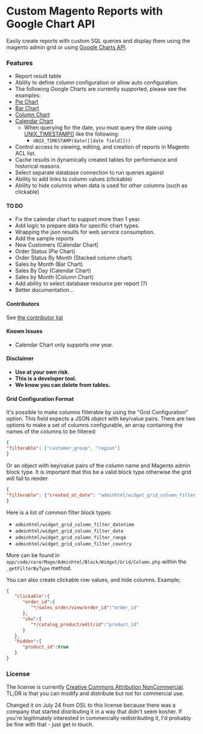 # **Custom Magento Reports with Google Chart API**

Easily create reports with custom SQL queries and display them using the magento admin grid or using [Google Charts API][1].

### **Features**
- Report result table
 -  Ability to define column configuration or allow auto configuration.
- The following Google Charts are currently supported, please see the examples:
 - [Pie Chart][2]
 - [Bar Chart][3]
 - [Column Chart][4]
 - [Calendar Chart][5]
     - When querying for the date, you must query the date using [UNIX_TIMESTAMP()][6] like the following:
         - `UNIX_TIMESTAMP(date([[date field]]))`
- Control access to viewing, editing, and creation of reports in Magento ACL list.
- Cache results in dynamically created tables for performance and historical reasons.
- Select separate database connection to run queries against
- Ability to add links to column values (clickable)
- Ability to hide columns when data is used for other columns (such as clickable)

#### **TO DO**
- Fix the calendar chart to support more than 1 year.
- Add logic to prepare data for specific chart types.
- Wrapping the json results for web service consumption.
- Add the sample reports
 - New Customers (Calendar Chart)
 - Order Status (Pie Chart)
 - Order Status By Month (Stacked column chart)
 - Sales by Month (Bar Chart)
 - Sales By Day (Calendar Chart)
 - Sales by Month (Column Chart)
- Add ability to select database resource per report (?)
- Better documentation...

#### **Contributors**
See [the contributor list](https://github.com/kalenjordan/custom-reports/graphs/contributors)

#### **Known Issues**
- Calendar Chart only supports one year.

#### **Disclaimer**
 - **Use at your own risk.**
 - **This is a developer tool.**
 - **We know you can delete from tables.**

#### **Grid Configuration Format**

It's possible to make columns filterable by using the "Grid Configuration" option. This field expects a JSON object with key/value pairs.
There are two options to make a set of columns configurable, an array containing the names of the columns to be filtered:

```json
{
"filterable": ["customer_group", "region"]
}
```

Or an object with key/value pairs of the column name and Magento admin block type. It is important that this be a valid block type otherwise the grid will fail to render.

```json
{
"filterable": {"created_at_date": "adminhtml/widget_grid_column_filter_date"}
}
```
Here is a list of common filter block types:
* `adminhtml/widget_grid_column_filter_datetime`
* `adminhtml/widget_grid_column_filter_date`
* `adminhtml/widget_grid_column_filter_range`
* `adminhtml/widget_grid_column_filter_country`

More can be found in `app/code/core/Mage/Adminhtml/Block/Widget/Grid/Column.php` within the `_getFilterByType` method.

You can also create clickable row values, and hide columns. Example;

```json
{  
   "clickable":{  
      "order_id":{  
         "*/sales_order/view/order_id":"order_id"
      },
      "sku":{  
         "*/catalog_product/edit/id":"product_id"
      }
   },
   "hidden":{  
      "product_id":true
   }
}
```

### License
The license is currently <a href="https://tldrlegal.com/license/creative-commons-attribution-noncommercial-(cc-nc)#summary">Creative Commons Attribution NonCommercial</a>.  TL;DR is that you can modify and distribute but not for commercial use.

Changed it on July 24 from OSL to this license because there was a company that started distributing it in a way that didn't seem kosher.  If you're legitimately interested in commercially redistributing it, I'd probably be fine with that - just get in touch.

####

  [1]: https://developers.google.com/chart/
  [2]: https://developers.google.com/chart/interactive/docs/gallery/piechart
  [3]: https://developers.google.com/chart/interactive/docs/gallery/barchart
  [4]: https://developers.google.com/chart/interactive/docs/gallery/columnchart
  [5]: https://developers.google.com/chart/interactive/docs/gallery/calendar
  [6]: http://dev.mysql.com/doc/refman/5.1/en/date-and-time-functions.html#function_unix-timestamp
